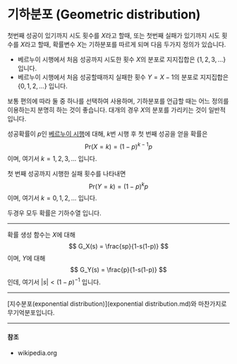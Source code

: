 # 기하분포 (Geometric distribution)

첫번째 성공이 있기까지 시도 횟수를 $X$라고 할때, 또는 첫번째 실패가 있기까지 시도 횟수를 $X$라고 할때, 확률변수 $X$는 기하분포를 따르게 되며 다음 두가지 정의가 있습니다.

- 베르누이 시행에서 처음 성공까지 시도한 횟수 $X$의 분포로 지지집합은 $\{ 1, 2, 3, \dots \}$ 입니다.
- 베르누이 시행에서 처음 성공할때까지 실패한 횟수 $Y=X-1$의 분포로 지지집합은 $\{ 0, 1, 2, \dots \}$ 입니다.

보통 편의에 따라 둘 중 하나를 선택하여 사용하며, 기하분포를 언급할 때는 어느 정의를 이용하는지 분명히 하는 것이 좋습니다. 대개의 경우 $X$의 분포를 가리키는 것이 일반적입니다.

성공확률이 $p$인 [베르누이 시행](bernoulli_trial.md)에 대해, $k$번 시행 후 첫 번째 성공을 얻을 확률은
$$
\mathrm{Pr}(X = k) = (1-p)^{k-1} p
$$
이며, 여기서 $k = 1, 2, 3, \dots$ 입니다.

첫 번째 성공까지 시행한 실패 횟수를 나타내면
$$
\mathrm{Pr}(Y = k) = (1-p)^{k} p
$$
이며, 여기서 $k = 0, 1, 2, \dots$ 입니다.

두경우 모두 확률은 기하수열 입니다.

---

확률 생성 함수는 $X$에 대해
$$
G_X(s) = \frac{sp}{1-s(1-p)}
$$
이며, $Y$에 대해
$$
G_Y(s) = \frac{p}{1-s(1-p)}
$$
인데, 여기서 $|s| < (1-p)^{-1}$ 입니다.

---

[지수분포(exponential distribution)](exponential distribution.md)와 마찬가지로 무기억분포입니다.

---

#### 참조

- wikipedia.org





